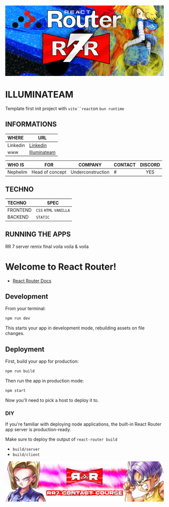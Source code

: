 ![Cover](https://github.com/nephcode/rr7-contact/blob/main/.github/images/githubReadmeHeader.png)

<!-- ∵ ƸӜƷ ∴∵ ƸӜƷ ∴∵ ƸӜƷ ∴∵ ƸӜƷ ∴∵ ƸӜƷ ∴∵ ƸӜƷ ∴∵ ƸӜƷ ∴∵ ƸӜƷ ∴∵ ƸӜƷ ∴∵ ƸӜƷ ∴∵ ƸӜƷ ∴∵ ƸӜƷ ∴ -->

# ILLUMINATEAM

Template first init project with ` vite``react `on `bun runtime`

## INFORMATIONS

| WHERE    | URL                                                      |
| :------- | -------------------------------------------------------- |
| Linkedin | [Linkedin](https://fr.linkedin.com/company/illuminateam) |
| www      | [Illuminateam](https://illuminateam.com)                 |

| WHO IS   | FOR             |      COMPANY      | CONTACT | DISCORD |
| :------- | --------------- | :---------------: | ------- | :-----: |
| Nephelim | Head of concept | Underconstruction | #       |   YES   |

## TECHNO

| TECHNO   | SPEC                   |
| :------- | ---------------------- |
| FRONTEND | `CSS` `HTML` `VANILLA` |
| BACKEND  | `STATIC`               |

## RUNNING THE APPS

RR 7 server remix final 
voila voila & voila






# Welcome to React Router!

- [React Router Docs](https://reactrouter.com/home)

## Development

From your terminal:

```sh
npm run dev
```

This starts your app in development mode, rebuilding assets on file changes.

## Deployment

First, build your app for production:

```sh
npm run build
```

Then run the app in production mode:

```sh
npm start
```

Now you'll need to pick a host to deploy it to.

### DIY

If you're familiar with deploying node applications, the built-in React Router app server is production-ready.

Make sure to deploy the output of `react-router build`

- `build/server`
- `build/client`


![Cover](https://github.com/nephcode/rr7-contact/blob/main/.github/images/githubReadmeFooter.png)